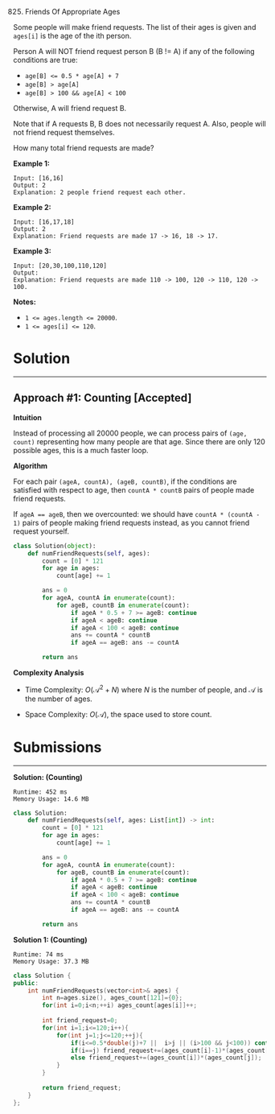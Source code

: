 825. Friends Of Appropriate Ages

Some people will make friend requests. The list of their ages is given and `ages[i]` is the age of the ith person. 

Person A will NOT friend request person B (B != A) if any of the following conditions are true:

* `age[B] <= 0.5 * age[A] + 7`
* `age[B] > age[A]`
* `age[B] > 100 && age[A] < 100`

Otherwise, A will friend request B.

Note that if A requests B, B does not necessarily request A.  Also, people will not friend request themselves.

How many total friend requests are made?

**Example 1:**
```
Input: [16,16]
Output: 2
Explanation: 2 people friend request each other.
```

**Example 2:**
```
Input: [16,17,18]
Output: 2
Explanation: Friend requests are made 17 -> 16, 18 -> 17.
```

**Example 3:**
```
Input: [20,30,100,110,120]
Output: 
Explanation: Friend requests are made 110 -> 100, 120 -> 110, 120 -> 100.
``` 

**Notes:**

* `1 <= ages.length <= 20000`.
* `1 <= ages[i] <= 120`.

# Solution
---
## Approach #1: Counting [Accepted]
**Intuition**

Instead of processing all 20000 people, we can process pairs of `(age, count)` representing how many people are that age. Since there are only 120 possible ages, this is a much faster loop.

**Algorithm**

For each pair `(ageA, countA), (ageB, countB)`, if the conditions are satisfied with respect to age, then `countA * countB` pairs of people made friend requests.

If `ageA == ageB`, then we overcounted: we should have `countA * (countA - 1)` pairs of people making friend requests instead, as you cannot friend request yourself.

```python
class Solution(object):
    def numFriendRequests(self, ages):
        count = [0] * 121
        for age in ages:
            count[age] += 1

        ans = 0
        for ageA, countA in enumerate(count):
            for ageB, countB in enumerate(count):
                if ageA * 0.5 + 7 >= ageB: continue
                if ageA < ageB: continue
                if ageA < 100 < ageB: continue
                ans += countA * countB
                if ageA == ageB: ans -= countA

        return ans
```

**Complexity Analysis**

* Time Complexity: $O(\mathcal{A}^2 + N)$ where $N$ is the number of people, and $\mathcal{A}$ is the number of ages.

* Space Complexity: $O(\mathcal{A})$, the space used to store count.

# Submissions
---
**Solution: (Counting)**
```
Runtime: 452 ms
Memory Usage: 14.6 MB
```
```python
class Solution:
    def numFriendRequests(self, ages: List[int]) -> int:
        count = [0] * 121
        for age in ages:
            count[age] += 1

        ans = 0
        for ageA, countA in enumerate(count):
            for ageB, countB in enumerate(count):
                if ageA * 0.5 + 7 >= ageB: continue
                if ageA < ageB: continue
                if ageA < 100 < ageB: continue
                ans += countA * countB
                if ageA == ageB: ans -= countA

        return ans
```

**Solution 1: (Counting)**
```
Runtime: 74 ms
Memory Usage: 37.3 MB
```
```c++
class Solution {
public:
    int numFriendRequests(vector<int>& ages) {
        int n=ages.size(), ages_count[121]={0};
        for(int i=0;i<n;++i) ages_count[ages[i]]++;
        
        int friend_request=0;
        for(int i=1;i<=120;i++){
            for(int j=1;j<=120;++j){
                if(i<=0.5*double(j)+7 ||  i>j || (i>100 && j<100)) continue;
                if(i==j) friend_request+=(ages_count[i]-1)*(ages_count[i]);
                else friend_request+=(ages_count[i])*(ages_count[j]);
            }
        }
        
        return friend_request;
    }
};
```
